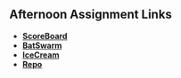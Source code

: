 ## Afternoon Assignment Links

* **[ScoreBoard](https://github.com/WilliamJMcElroy/ScoreBoard)**
* **[BatSwarm](https://github.com/WilliamJMcElroy/BattySwarm)**
* **[IceCream](https://github.com/WilliamJMcElroy/IceCreamPOS)**
* **[Repo](https://github.com/WilliamJMcElroy/<ASSIGNMENT_REPO>)**
